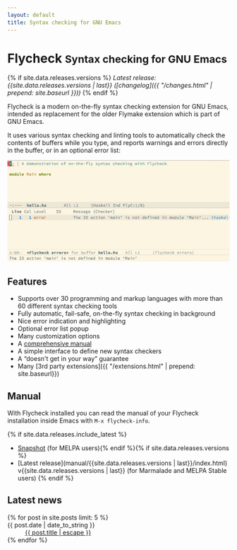 ```yaml
---
layout: default
title: Syntax checking for GNU Emacs
---
```


Flycheck <small>Syntax checking for GNU Emacs</small>
=====================================================

{% if site.data.releases.versions %}
*Latest release: {{site.data.releases.versions | last}}
([changelog]({{ "/changes.html" | prepend: site.baseurl }}))*
{% endif %}

Flycheck is a modern on-the-fly syntax checking extension for GNU Emacs,
intended as replacement for the older Flymake extension which is part of GNU
Emacs.

It uses various syntax checking and linting tools to automatically check the
contents of buffers while you type, and reports warnings and errors directly in
the buffer, or in an optional error list:

[![Flycheck screencast](images/screencast.gif)](images/screencast.gif)

Features
--------

- Supports over 30 programming and markup languages with more than 60 different
  syntax checking tools
- Fully automatic, fail-safe, on-the-fly syntax checking in background
- Nice error indication and highlighting
- Optional error list popup
- Many customization options
- A [comprehensive manual](#manual)
- A simple interface to define new syntax checkers
- A “doesn't get in your way” guarantee
- Many [3rd party extensions]({{ "/extensions.html" | prepend: site.baseurl}})

Manual
------

With Flycheck installed you can read the manual of your Flycheck installation
inside Emacs with `M-x flycheck-info`.

{% if site.data.releases.include_latest %}
- [Snapshot](manual/latest/index.html) (for MELPA users){% endif %}{% if site.data.releases.versions %}
- [Latest release](manual/{{site.data.releases.versions | last}}/index.html)
v{{site.data.releases.versions | last}} (for Marmalade and MELPA Stable users)
{% endif %}

Latest news
-----------

<div class="post-list">
<dl>
{% for post in site.posts limit: 5 %}
<dt>{{ post.date | date_to_string }}</dt>
<dd><a href="{{site.baseurl}}{{post.url}}">{{ post.title | escape }}</a></dd>
{% endfor %}
</dl>
</div>
